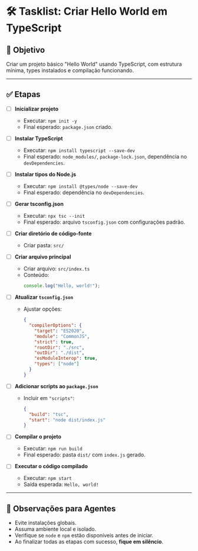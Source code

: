 # 🛠️ Tasklist: Criar Hello World em TypeScript

## 🎯 Objetivo
Criar um projeto básico "Hello World" usando TypeScript, com estrutura mínima, types instalados e compilação funcionando.

---

## ✅ Etapas

- [ ] **Inicializar projeto**
  - Executar: `npm init -y`
  - Final esperado: `package.json` criado.

- [ ] **Instalar TypeScript**
  - Executar: `npm install typescript --save-dev`
  - Final esperado: `node_modules/`, `package-lock.json`, dependência no `devDependencies`.

- [ ] **Instalar tipos do Node.js**
  - Executar: `npm install @types/node --save-dev`
  - Final esperado: dependência no `devDependencies`.

- [ ] **Gerar tsconfig.json**
  - Executar: `npx tsc --init`
  - Final esperado: arquivo `tsconfig.json` com configurações padrão.

- [ ] **Criar diretório de código-fonte**
  - Criar pasta: `src/`

- [ ] **Criar arquivo principal**
  - Criar arquivo: `src/index.ts`
  - Conteúdo:
    ```ts
    console.log("Hello, world!");
    ```

- [ ] **Atualizar `tsconfig.json`**
  - Ajustar opções:
    ```json
    {
      "compilerOptions": {
        "target": "ES2020",
        "module": "CommonJS",
        "strict": true,
        "rootDir": "./src",
        "outDir": "./dist",
        "esModuleInterop": true,
        "types": ["node"]
      }
    }
    ```

- [ ] **Adicionar scripts ao `package.json`**
  - Incluir em `"scripts"`:
    ```json
    {
      "build": "tsc",
      "start": "node dist/index.js"
    }
    ```

- [ ] **Compilar o projeto**
  - Executar: `npm run build`
  - Final esperado: pasta `dist/` com `index.js` gerado.

- [ ] **Executar o código compilado**
  - Executar: `npm start`
  - Saída esperada: `Hello, world!`

---

## 🧠 Observações para Agentes

- Evite instalações globais.
- Assuma ambiente local e isolado.
- Verifique se `node` e `npm` estão disponíveis antes de iniciar.
- Ao finalizar todas as etapas com sucesso, **fique em silêncio**.
